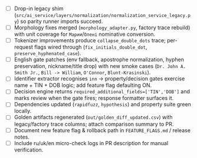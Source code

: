 - [ ] Drop-in legacy shim (`src/ai_service/layers/normalization/normalization_service_legacy.py`) so parity runner imports succeed.
- [ ] Morphology fixes merged (`morphology_adapter.py`, factory trace rebuild) with unit coverage for `Марии`/`Олені` nominative conversion.
- [ ] Tokenizer improvements produce `collapse_double_dots` trace; per-request flags wired through (`fix_initials_double_dot`, `preserve_hyphenated_case`).
- [ ] English gate patches (env fallback, apostrophe normalization, hyphen preservation, nickname/title drop) with new smoke cases (`Dr. John A. Smith Jr.`, `Bill -> William`, `O'Connor`, `Blunt-Krasinski`).
- [ ] Identifier extractor recognises `inn` → property/decision gates exercise name + TIN + DOB logic; add feature flag defaulting ON.
- [ ] Decision engine returns `required_additional_fields=['TIN','DOB']` and marks review when the gate fires; response formatter surfaces it.
- [ ] Dependencies updated (`rapidfuzz`, `hypothesis`) and property suite green locally.
- [ ] Golden artifacts regenerated (`out/golden_diff_updated.csv`) with legacy/factory trace columns; attach comparison summary to PR.
- [ ] Document new feature flag & rollback path in `FEATURE_FLAGS.md` / release notes.
- [ ] Include ru/uk/en micro-check logs in PR description for manual verification.
